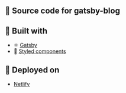 ## 🚀 Source code for gatsby-blog

## 🧐 Built with

- ⚛️ [Gatsby](https://www.gatsbyjs.org/)
- 💅 [Styled components](https://www.styled-components.com/)

## 💫 Deployed on

- [Netlify](https://www.netlify.com/)
